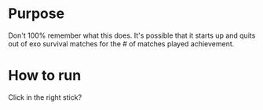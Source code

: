 # Purpose
Don't 100% remember what this does. It's possible that it starts up and quits out of exo survival matches for the # of matches played achievement.

# How to run
Click in the right stick?
